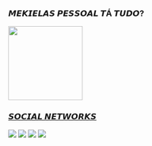 ### 𝙈𝙀𝙆𝙄𝙀𝙇𝘼𝙎 𝙋𝙀𝙎𝙎𝙊𝘼𝙇 𝙏Á 𝙏𝙐𝘿𝙊?

<div>
  <a href="https://github.com/CapitaoFTW">
  <img height="150em" src="https://github-readme-stats.vercel.app/api/top-langs/?username=CapitaoFTW&layout=compact&langs_count=11&theme=city_lights"/>
</div> 
  
### 𝙎𝙊𝘾𝙄𝘼𝙇 𝙉𝙀𝙏𝙒𝙊𝙍𝙆𝙎
  
<div>
  <a href="https://www.instagram.com/rcapitao_22" target="_blank"><img src="https://img.shields.io/badge/Instagram-%23E4405F.svg?style=for-the-badge&logo=Instagram&logoColor=white" target="_blank"></a>   
  <a href="https://twitter.com/rcapitao_22" target="_blank"><img src="https://img.shields.io/badge/Twitter-%231DA1F2.svg?style=for-the-badge&logo=Twitter&logoColor=white" target="_blank"></a>
  <a href="https://www.twitch.tv/capitao_22" target="_blank"><img src="https://img.shields.io/badge/Twitch-%239146FF.svg?style=for-the-badge&logo=Twitch&logoColor=white" target="_blank"></a>
  <a href="https://steamcommunity.com/id/CapitaoFTW" target="_blank"><img src="https://img.shields.io/badge/steam-%23000000.svg?style=for-the-badge&logo=steam&logoColor=white" target="_blank"></a>
  
</div>
